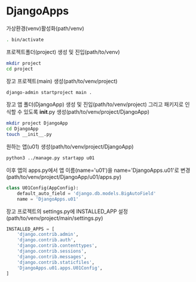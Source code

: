 # DjangoApps

가상환경(venv)활성화(path/venv)
```bash
. bin/activate
```

프로젝트폴더(project) 생성 및 진입(path/to/venv)
```bash
mkdir project
cd project
```

장고 프로젝트(main) 생성(path/to/venv/project)
```bash
django-admin startproject main .
```

장고 앱 폴더(DjangoApp) 생성 및 진입(path/to/venv/project)
그리고 패키지로 인식할 수 있도록 __init__.py 생성(path/to/venv/project/DjangoApp)
```bash
mkdir project DjangoApp
cd DjangoApp
touch __init__.py
```

원하는 앱(u01) 생성(path/to/venv/project/DjangoApp)
```bash	
python3 ../manage.py startapp u01
```

이후 앱의 apps.py에서 앱 이름(name='u01')을 name='DjangoApps.u01'로 변경
(path/to/venv/project/DjangoApp/u01/apps.py)
```python
class U01Config(AppConfig):
	default_auto_field = 'django.db.models.BigAutoField'
	name = 'DjangoApps.u01'
```

장고 프로젝트의 settings.py에 INSTALLED_APP 설정(path/to/venv/project/main/settings.py)
```python
INSTALLED_APPS = [
    'django.contrib.admin',
    'django.contrib.auth',
    'django.contrib.contenttypes',
    'django.contrib.sessions',
    'django.contrib.messages',
    'django.contrib.staticfiles',
    'DjangoApps.u01.apps.U01Config',
]
```